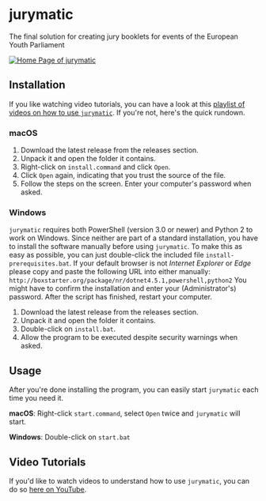 # jurymatic
The final solution for creating jury booklets for events of the European Youth Parliament

[![Home Page of jurymatic](http://i.imgur.com/whWcu7O.png)](https://www.youtube.com/playlist?list=PLWqZWxSNRmk83SRJ2hx3tqCu2GrglyhFW)

## Installation
If you like watching video tutorials, you can have a look at this [playlist of videos on how to use `jurymatic`](https://www.youtube.com/playlist?list=PLWqZWxSNRmk83SRJ2hx3tqCu2GrglyhFW). If you're not, here's the quick rundown.

### macOS

1. Download the latest release from the releases section.
2. Unpack it and open the folder it contains.
3. Right-click on `install.command` and click `Open`.
4. Click `Open` again, indicating that you trust the source of the file.
5. Follow the steps on the screen. Enter your computer's password when asked.

### Windows

`jurymatic` requires both PowerShell (version 3.0 or newer) and Python 2 to work on Windows. Since neither are part of a standard installation, you have to install the software manually before using `jurymatic`. To make this as easy as possible, you can just double-click the included file `install-prerequisites.bat`. If your default browser is not _Internet Explorer_ or _Edge_ please copy and paste the following URL into either manually: `http://boxstarter.org/package/nr/dotnet4.5.1,powershell,python2` You might have to confirm the installation and enter your (Administrator's) password. After the script has finished, restart your computer.

1. Download the latest release from the releases section.
2. Unpack it and open the folder it contains.
3. Double-click on `install.bat`.
4. Allow the program to be executed despite security warnings when asked.

## Usage

After you're done installing the program, you can easily start `jurymatic` each time you need it.

**macOS**: Right-click `start.command`, select `Open` twice and `jurymatic` will start.

**Windows**: Double-click on `start.bat`

## Video Tutorials
If you'd like to watch videos to understand how to use `jurymatic`, you can do so [here on YouTube](https://www.youtube.com/playlist?list=PLWqZWxSNRmk83SRJ2hx3tqCu2GrglyhFW).
